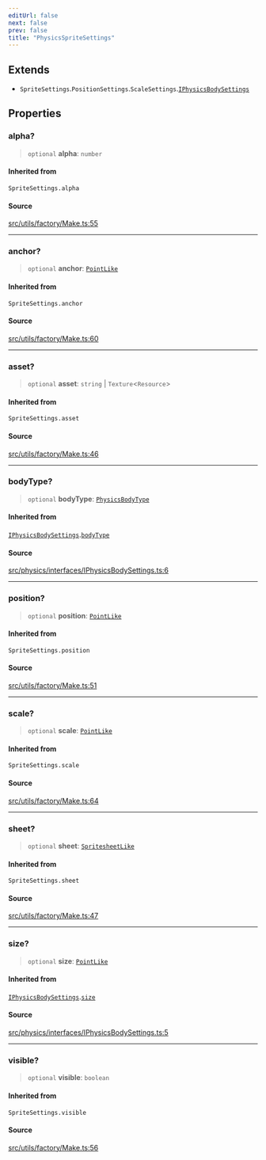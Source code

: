 ```yaml
---
editUrl: false
next: false
prev: false
title: "PhysicsSpriteSettings"
---
```


## Extends

- `SpriteSettings`.`PositionSettings`.`ScaleSettings`.[`IPhysicsBodySettings`](/api/interfaces/iphysicsbodysettings/)

## Properties

### alpha?

> `optional` **alpha**: `number`

#### Inherited from

`SpriteSettings.alpha`

#### Source

[src/utils/factory/Make.ts:55](https://github.com/relishinc/dill-pixel/blob/c79d8e8552aaa0f13a29535c819ae67d025b4669/src/utils/factory/Make.ts#L55)

***

### anchor?

> `optional` **anchor**: [`PointLike`](/api/type-aliases/pointlike/)

#### Inherited from

`SpriteSettings.anchor`

#### Source

[src/utils/factory/Make.ts:60](https://github.com/relishinc/dill-pixel/blob/c79d8e8552aaa0f13a29535c819ae67d025b4669/src/utils/factory/Make.ts#L60)

***

### asset?

> `optional` **asset**: `string` \| `Texture`\<`Resource`\>

#### Inherited from

`SpriteSettings.asset`

#### Source

[src/utils/factory/Make.ts:46](https://github.com/relishinc/dill-pixel/blob/c79d8e8552aaa0f13a29535c819ae67d025b4669/src/utils/factory/Make.ts#L46)

***

### bodyType?

> `optional` **bodyType**: [`PhysicsBodyType`](/api/enumerations/physicsbodytype/)

#### Inherited from

[`IPhysicsBodySettings`](/api/interfaces/iphysicsbodysettings/).[`bodyType`](/api/interfaces/iphysicsbodysettings/#bodytype)

#### Source

[src/physics/interfaces/IPhysicsBodySettings.ts:6](https://github.com/relishinc/dill-pixel/blob/c79d8e8552aaa0f13a29535c819ae67d025b4669/src/physics/interfaces/IPhysicsBodySettings.ts#L6)

***

### position?

> `optional` **position**: [`PointLike`](/api/type-aliases/pointlike/)

#### Inherited from

`SpriteSettings.position`

#### Source

[src/utils/factory/Make.ts:51](https://github.com/relishinc/dill-pixel/blob/c79d8e8552aaa0f13a29535c819ae67d025b4669/src/utils/factory/Make.ts#L51)

***

### scale?

> `optional` **scale**: [`PointLike`](/api/type-aliases/pointlike/)

#### Inherited from

`SpriteSettings.scale`

#### Source

[src/utils/factory/Make.ts:64](https://github.com/relishinc/dill-pixel/blob/c79d8e8552aaa0f13a29535c819ae67d025b4669/src/utils/factory/Make.ts#L64)

***

### sheet?

> `optional` **sheet**: [`SpritesheetLike`](/api/type-aliases/spritesheetlike/)

#### Inherited from

`SpriteSettings.sheet`

#### Source

[src/utils/factory/Make.ts:47](https://github.com/relishinc/dill-pixel/blob/c79d8e8552aaa0f13a29535c819ae67d025b4669/src/utils/factory/Make.ts#L47)

***

### size?

> `optional` **size**: [`PointLike`](/api/type-aliases/pointlike/)

#### Inherited from

[`IPhysicsBodySettings`](/api/interfaces/iphysicsbodysettings/).[`size`](/api/interfaces/iphysicsbodysettings/#size)

#### Source

[src/physics/interfaces/IPhysicsBodySettings.ts:5](https://github.com/relishinc/dill-pixel/blob/c79d8e8552aaa0f13a29535c819ae67d025b4669/src/physics/interfaces/IPhysicsBodySettings.ts#L5)

***

### visible?

> `optional` **visible**: `boolean`

#### Inherited from

`SpriteSettings.visible`

#### Source

[src/utils/factory/Make.ts:56](https://github.com/relishinc/dill-pixel/blob/c79d8e8552aaa0f13a29535c819ae67d025b4669/src/utils/factory/Make.ts#L56)
